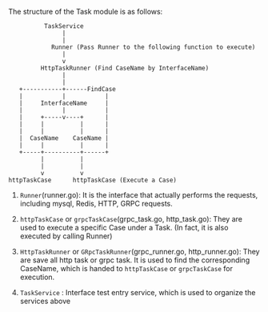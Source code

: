 The structure of the Task module is as follows:

```
          TaskService
               |
               |
            Runner (Pass Runner to the following function to execute)
               |
               v
         HttpTaskRunner (Find CaseName by InterfaceName)
               |
               |
   +-----------+------FindCase 
   |           |           |
   |     InterfaceName     |
   |           |           |
   |     +-----v----+      |
   |     |          |      |
   |     |          |      |
   |  CaseName    CaseName |
   |     |          |      |
   +-----+----------+------+
         |          |
         |          |
         v          v
httpTaskCase      httpTaskCase (Execute a Case)
```

1. `Runner`(runner.go): It is the interface that actually performs the requests, including mysql, Redis, HTTP, GRPC requests.

2. `httpTaskCase` or `grpcTaskCase`(grpc_task.go, http_task.go): They are used to execute a specific Case under a Task. (In fact, it is also executed by calling Runner)

3. `HttpTaskRunner` or `GRpcTaskRunner`(grpc_runner.go, http_runner.go): They are save all http task or grpc task. It is used to find the corresponding CaseName, which is handed to `httpTaskCase` or `grpcTaskCase` for execution.

4. `TaskService` : Interface test entry service, which is used to organize the services above
